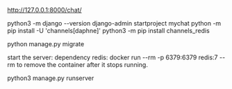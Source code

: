 http://127.0.0.1:8000/chat/

python3 -m django --version
django-admin startproject mychat
python -m pip install -U 'channels[daphne]'
python3 -m pip install channels_redis

python manage.py migrate


start the server:
dependency redis:
docker run --rm -p 6379:6379 redis:7
--rm to remove the container after it stops running.

python3 manage.py runserver